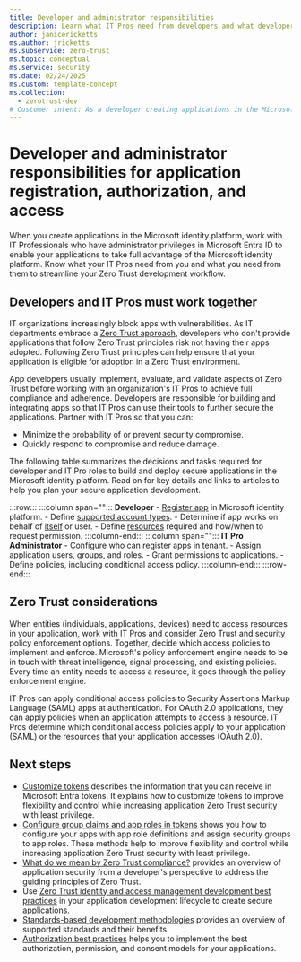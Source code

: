 ```yaml
---
title: Developer and administrator responsibilities
description: Learn what IT Pros need from developers and what developers need from them to streamline Zero Trust development workflows.
author: janicericketts
ms.author: jricketts
ms.subservice: zero-trust
ms.topic: conceptual
ms.service: security
ms.date: 02/24/2025
ms.custom: template-concept
ms.collection:
  - zerotrust-dev
# Customer intent: As a developer creating applications in the Microsoft identity platform, I want to know what my IT Pros need from me, and what I need from them, so that I can streamline my Zero Trust development workflow.
---
```

# Developer and administrator responsibilities for application registration, authorization, and access

When you create applications in the Microsoft identity platform, work with IT Professionals who have administrator privileges in Microsoft Entra ID to enable your applications to take full advantage of the Microsoft identity platform. Know what your IT Pros need from you and what you need from them to streamline your Zero Trust development workflow.

## Developers and IT Pros must work together

IT organizations increasingly block apps with vulnerabilities. As IT departments embrace a [Zero Trust approach](overview.md), developers who don't provide applications that follow Zero Trust principles risk not having their apps adopted. Following Zero Trust principles can help ensure that your application is eligible for adoption in a Zero Trust environment.

App developers usually implement, evaluate, and validate aspects of Zero Trust before working with an organization's IT Pros to achieve full compliance and adherence. Developers are responsible for building and integrating apps so that IT Pros can use their tools to further secure the applications. Partner with IT Pros so that you can:

- Minimize the probability of or prevent security compromise.
- Quickly respond to compromise and reduce damage.

The following table summarizes the decisions and tasks required for developer and IT Pro roles to build and deploy secure applications in the Microsoft identity platform. Read on for key details and links to articles to help you plan your secure application development.

:::row:::
   :::column span="":::
      **Developer**
      - [Register app](/entra/identity-platform/quickstart-register-app) in Microsoft identity platform.
      - Define [supported account types](identity-supported-account-types.md).
      - Determine if app works on behalf of [itself](identity-non-user-applications.md) or user.
      - Define [resources](acquire-application-authorization-to-access-resources.md) required and how/when to request permission.
   :::column-end:::
   :::column span="":::
      **IT Pro Administrator**
      - Configure who can register apps in tenant.
      - Assign application users, groups, and roles.
      - Grant permissions to applications.
      - Define policies, including conditional access policy.
   :::column-end:::
:::row-end:::

## Zero Trust considerations

When entities (individuals, applications, devices) need to access resources in your application, work with IT Pros and consider Zero Trust and security policy enforcement options. Together, decide which access policies to implement and enforce. Microsoft's policy enforcement engine needs to be in touch with threat intelligence, signal processing, and existing policies. Every time an entity needs to access a resource, it goes through the policy enforcement engine.

IT Pros can apply conditional access policies to Security Assertions Markup Language (SAML) apps at authentication. For OAuth 2.0 applications, they can apply policies when an application attempts to access a resource. IT Pros determine which conditional access policies apply to your application (SAML) or the resources that your application accesses (OAuth 2.0).

## Next steps

- [Customize tokens](zero-trust-token-customization.md) describes the information that you can receive in Microsoft Entra tokens. It explains how to customize tokens to improve flexibility and control while increasing application Zero Trust security with least privilege.
- [Configure group claims and app roles in tokens](configure-tokens-group-claims-app-roles.md) shows you how to configure your apps with app role definitions and assign security groups to app roles. These methods help to improve flexibility and control while increasing application Zero Trust security with least privilege.
- [What do we mean by Zero Trust compliance?](identity-zero-trust-compliance.md) provides an overview of application security from a developer's perspective to address the guiding principles of Zero Trust.
- Use [Zero Trust identity and access management development best practices](identity-iam-development-best-practices.md) in your application development lifecycle to create secure applications.
- [Standards-based development methodologies](identity-standards-based-development-methodologies.md) provides an overview of supported standards and their benefits.
- [Authorization best practices](developer-strategy-authorization-best-practices.md) helps you to implement the best authorization, permission, and consent models for your applications.
